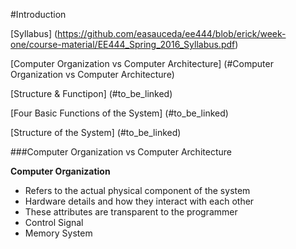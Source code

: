 #Introduction

[Syllabus] (https://github.com/easauceda/ee444/blob/erick/week-one/course-material/EE444_Spring_2016_Syllabus.pdf)

[Computer Organization vs Computer Architecture] (#Computer Organization vs Computer Architecture)

[Structure & Functipon] (#to_be_linked)

[Four Basic Functions of the System] (#to_be_linked)

[Structure of the System] (#to_be_linked)

###Computer Organization vs Computer Architecture

**Computer Organization**

 - Refers to the actual physical component of the system
 - Hardware details and how they interact with each other
 - These attributes are transparent to the programmer
  - Control Signal
  - Memory System




